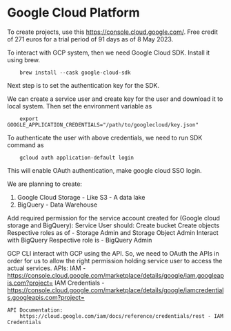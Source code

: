 Google Cloud Platform
=====

To create projects, use this https://console.cloud.google.com/. Free credit of 271 euros for a trial period of 91 days as of 8 May 2023.  

To interact with GCP system, then we need Google Cloud SDK. Install it using brew.

        brew install --cask google-cloud-sdk

Next step is to set the authentication key for the SDK.

We can create a service user and create key for the user and download it to local system. Then set the environment variable as

        export GOOGLE_APPLICATION_CREDENTIALS="/path/to/googlecloud/key.json"

To authenticate the user with above credentials, we need to run SDK command as

        gcloud auth application-default login

This will enable OAuth authentication, make google cloud SSO login.


We are planning to create:

1. Google Cloud Storage - Like S3 - A data lake
2. BigQuery - Data Warehouse

Add required permission for the service account created for (Google cloud storage and BigQuery):
    Service User should:
        Create bucket
        Create objects
                Respective roles as of - Storage Admin and Storage Object Admin
        Interact with BigQuery
                Respective role is - BigQuery Admin

GCP CLI interact with GCP using the API. So, we need to OAuth the APIs in order for us to allow the right permission holding service user to access the actual services.
    APIs:
      IAM -  https://console.cloud.google.com/marketplace/details/google/iam.googleapis.com?project=<project-unique-id>
      IAM Credentials - https://console.cloud.google.com/marketplace/details/google/iamcredentials.googleapis.com?project=<project-unique-id>

    API Documentation:
        https://cloud.google.com/iam/docs/reference/credentials/rest - IAM Credentials